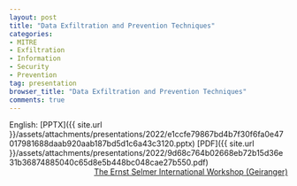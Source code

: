 ```yaml
---
layout: post
title: "Data Exfiltration and Prevention Techniques"
categories:
- MITRE
- Exfiltration
- Information
- Security
- Prevention
tag: presentation
browser_title: "Data Exfiltration and Prevention Techniques"
comments: true
---
```


English: [PPTX]({{ site.url }}/assets/attachments/presentations/2022/e1ccfe79867bd4b7f30f6fa0e47017981688daab920aab187bd5d1c6a43c3120.pptx) [PDF]({{ site.url }}/assets/attachments/presentations/2022/9d68c764b02668eb72b15d36e31b36874885040c65d8e5b448bc048cae27b550.pdf) <span style="float: right;">[The Ernst Selmer International Workshop (Geiranger)](https://boolean.w.uib.no/the-ernst-selmer-international-workshop/)</span>
